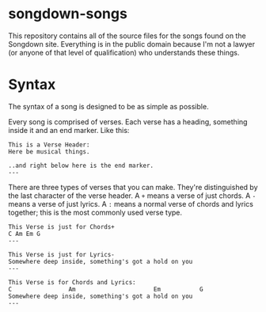 songdown-songs
==============

This repository contains all of the source files for the songs found on the Songdown site. Everything is in the public domain because I'm not a lawyer (or anyone of that level of qualification) who understands these things.

Syntax
======

The syntax of a song is designed to be as simple as possible.

Every song is comprised of verses. Each verse has a heading, something inside it and an end marker. Like this:

```
This is a Verse Header:
Here be musical things.

..and right below here is the end marker.
---
```

There are three types of verses that you can make. They're distinguished by the last character of the verse header. A `+` means a verse of just chords. A `-` means a verse of just lyrics. A `:` means a normal verse of chords and lyrics together; this is the most commonly used verse type.

```
This Verse is just for Chords+
C Am Em G
---

This Verse is just for Lyrics-
Somewhere deep inside, something's got a hold on you
---

This Verse is for Chords and Lyrics:
C                Am                      Em           G
Somewhere deep inside, something's got a hold on you
---
```
